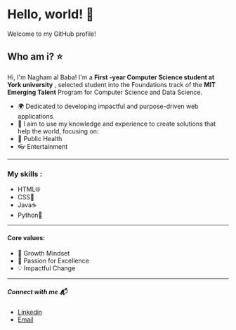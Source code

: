  # Hello, world! 💫

 Welcome to my GitHub profile!


  ## Who am i? ⭐️


Hi, I'm Nagham al Baba! I'm a    **First -year Computer Science student at York university**  , selected student into the Foundations track of the **MIT Emerging Talent** Program for Computer Science and Data Science.
-    🌍  Dedicated to developing impactful and purpose-driven web applications.
-    🌱  I aim to use my knowledge and experience to create solutions that help the world, focusing on:
-    💊  Public Health
-    👓  Entertainment

---


  ### My skills :


  -   HTML🌐
  -   CSS🎨
  -   Java☕️
  -   Python🐍

---


 #### Core values:
   

  -   🌟  Growth Mindset
  -   🚀  Passion for Excellence
  -   💡  Impactful Change

---


 ##### Connect with me 📬


- [Linkedin](linkedin.com/in/nagham-al-baba-457958339)
- [Email](naghambaba1@gmail.com)
